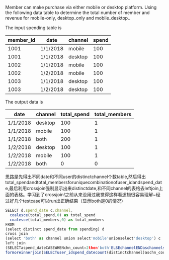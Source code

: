 Member can make purchase via either mobile  or desktop platform. Using the following data table to determine the total number of member and revenue for mobile-only, desktop_only and mobile_desktop..

The input spending table is

member_id|    date|    channel|   spend
--|--|--|--
1001|    1/1/2018|    mobile|    100
1001|    1/1/2018|    desktop|    100
1002|    1/1/2018|    mobile|    100
1002|    1/2/2018|    mobile|    100
1003|    1/1/2018|    desktop|    100
1003|    1/2/2018|    desktop|    100

The output data is

date|    channel|    total_spend|    total_members
--|--|--|--
1/1/2018|    desktop|    100|    1
1/1/2018|    mobile|    100|    1
1/1/2018|    both|    200|    1
1/2/2018|    desktop|    100|    1
1/2/2018|    mobile|    100|    1
1/2/2018|    both|    0|    0

思路是先得出不同date和不同user的distinctchannel个数table,然后得出total_spendandtotal_membersforuniquecombinationofuser_idandspend_date,最后利用crossjoin强制显示出来distinctdate,和不同channel的表格去leftjoin上面的表格。学习到了crossjoin!之前从来没用过我觉得这样看逻辑很容易理解~经过好几个testcase可以run出正确结果（显示both是0的情况）
```javascript
SELECT d.spend_date c.channel,
  coalesce(total_spend,0) as total_spend
  coalesce(total_members,0) as total_members
FROM
(select distinct spend_date from spending) d
cross join
(select 'both' as channel union select'mobile'unionselect'desktop') c
left join
(SELECTaspend_dateCASEWHENchn_count=2then'both'ELSEchannelENDaschannelsum(spend)astotal_spendcount(distinctauser_id)astotal_membersFROMspendingacheck1point3acres
formoreinnerjoin(SELECTuser_idspend_datecount(distinctchannel)aschn_countFROMspendinggroupbyuser_idspend_date)busing(user_idspend_date)groupbyspend_dateCASEWHENchn_count=2then'both'ELSEchannelEND)datausing(spend_datechannel)
```
